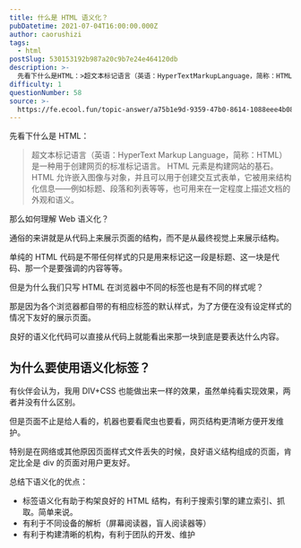```yaml
---
title: 什么是 HTML 语义化？
pubDatetime: 2021-07-04T16:00:00.000Z
author: caorushizi
tags:
  - html
postSlug: 530153192b987a20c9b7e24e464120db
description: >-
  先看下什么是HTML：>超文本标记语言（英语：HyperTextMarkupLanguage，简称：HTML）是一种用于创建网页的标准标记语言。HTML元素是构建网站的基石。HTML允许嵌入图像与对象
difficulty: 1
questionNumber: 58
source: >-
  https://fe.ecool.fun/topic-answer/a75b1e9d-9359-47b0-8614-1088eee4b085?orderBy=updateTime&order=desc&tagId=12
---
```


先看下什么是 HTML：

> 超文本标记语言（英语：HyperText Markup Language，简称：HTML）是一种用于创建网页的标准标记语言。 HTML 元素是构建网站的基石。HTML 允许嵌入图像与对象，并且可以用于创建交互式表单，它被用来结构化信息——例如标题、段落和列表等等，也可用来在一定程度上描述文档的外观和语义。

那么如何理解 Web 语义化？

通俗的来讲就是从代码上来展示页面的结构，而不是从最终视觉上来展示结构。

单纯的 HTML 代码是不带任何样式的只是用来标记这一段是标题、这一块是代码、那一个是要强调的内容等等。

但是为什么我们只写 HTML 在浏览器中不同的标签也是有不同的样式呢？

那是因为各个浏览器都自带的有相应标签的默认样式，为了方便在没有设定样式的情况下友好的展示页面。

良好的语义化代码可以直接从代码上就能看出来那一块到底是要表达什么内容。

## 为什么要使用语义化标签？

有伙伴会认为，我用 DIV+CSS 也能做出来一样的效果，虽然单纯看实现效果，两者并没有什么区别。

但是页面不止是给人看的，机器也要看爬虫也要看，网页结构更清晰方便开发维护。

特别是在网络或其他原因页面样式文件丢失的时候，良好语义结构组成的页面，肯定比全是 div 的页面对用户更友好。

总结下语义化的优点：

- 标签语义化有助于构架良好的 HTML 结构，有利于搜索引擎的建立索引、抓取。简单来说。
- 有利于不同设备的解析（屏幕阅读器，盲人阅读器等）
- 有利于构建清晰的机构，有利于团队的开发、维护
